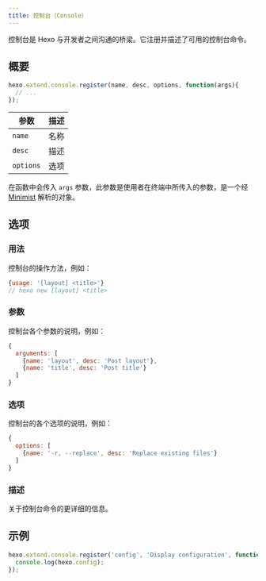 ```yaml
---
title: 控制台（Console）
---
```

控制台是 Hexo 与开发者之间沟通的桥梁。它注册并描述了可用的控制台命令。

## 概要

``` js
hexo.extend.console.register(name, desc, options, function(args){
  // ...
});
```

参数 | 描述
--- | ---
`name` | 名称
`desc` | 描述
`options`| 选项

在函数中会传入 `args` 参数，此参数是使用者在终端中所传入的参数，是一个经 [Minimist] 解析的对象。

## 选项

### 用法

控制台的操作方法，例如：

``` js
{usage: '[layout] <title>'}
// hexo new [layout] <title>
```

### 参数

控制台各个参数的说明，例如：

``` js
{
  arguments: [
    {name: 'layout', desc: 'Post layout'},
    {name: 'title', desc: 'Post title'}
  ]
}
```

### 选项

控制台的各个选项的说明，例如：

``` js
{
  options: [
    {name: '-r, --replace', desc: 'Replace existing files'}
  ]
}
```

### 描述

关于控制台命令的更详细的信息。

## 示例

``` js
hexo.extend.console.register('config', 'Display configuration', function(args){
  console.log(hexo.config);
});
```

[Minimist]: https://github.com/minimistjs/minimist
